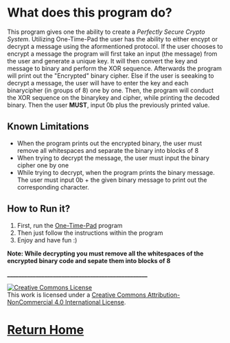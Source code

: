 # What does this program do?

This program gives one the ability to create a *Perfectly Secure Crypto System*. Utilizing One-Time-Pad the user has the ability to either encypt or decrypt a message using the aformentioned protocol. If the user chooses to encrypt a message the program will first take an input (the message) from the user and generate a unique key. It will then convert the key and message to binary and perform the XOR sequence. Afterwards the program will print out the "Encrypted" binary cipher. Else if the user is seeaking to decrypt a message, the user will have to enter the key and each binarycipher (in groups of 8) one by one. Then, the program will conduct the XOR sequence on the binarykey and cipher, while printing the decoded binary. Then the user **MUST**, input 0b plus the previously printed value. 
## Known Limitations

- When the program prints out the encrypted binary, the user must remove all whitespaces and separate the binary into blocks of 8
- When trying to decrypt the message, the user must input the binary cipher one by one
- While trying to decrypt, when the program prints the binary message. The user must input 0b + the given binary message to print out the corresponding character.

## How to Run it?

1. First, run the [One-Time-Pad](https://repl.it/Gb6Q/0) program
2. Then just follow the instructions within the program
3. Enjoy and have fun :)

**Note: While decrypting you must remove all the whitespaces of the encrypted binary code and sepate them into blocks of 8**

**_________________________________________________**

<a rel="license" href="http://creativecommons.org/licenses/by-nc/4.0/"><img alt="Creative Commons License" style="border-width:0" src="https://i.creativecommons.org/l/by-nc/4.0/88x31.png" /></a><br />This work is licensed under a <a rel="license" href="http://creativecommons.org/licenses/by-nc/4.0/">Creative Commons Attribution-NonCommercial 4.0 International License</a>.

# [Return Home](http://speedmirage.me)


